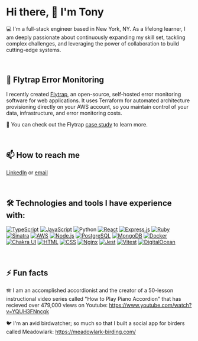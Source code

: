 # Hi there, 👋 I'm Tony

💻 I'm a full-stack engineer based in New York, NY. As a lifelong learner, I am deeply passionate about continuously expanding my skill set, tackling complex challenges, and leveraging the power of collaboration to build cutting-edge systems. 

<br>

## 🌱 Flytrap Error Monitoring

 I recently created [Flytrap](https://getflytrap.github.io/), an open-source, self-hosted error monitoring software for web applications. It uses Terraform for automated architecture provisioning directly on your AWS account, so you maintain control of your data, infrastructure, and error monitoring costs. 

📗 You can check out the Flytrap [case study](https://getflytrap.github.io/case-study) to learn more. 

<br>

## 📫 How to reach me

[LinkedIn](https://www.linkedin.com/in/anthony-kovatch/) or [email](mailto:anthonykovatch@gmail.com) 

<br>

## 🛠️ Technologies and tools I have experience with: 

[![TypeScript](https://img.shields.io/badge/-TypeScript-3178c6?style=for-the-badge&logo=typescript&logoColor=white)](https://www.typescriptlang.org/)  [![JavaScript](https://img.shields.io/badge/-JavaScript-f7df1e?style=for-the-badge&logo=javascript&logoColor=black)](https://developer.mozilla.org/en-US/docs/Web/JavaScript)  ![Python](https://img.shields.io/badge/-Python-3776ab?style=for-the-badge&logo=python&logoColor=white)  [![React](https://img.shields.io/badge/-React-61DAFB?style=for-the-badge&logo=react&logoColor=white)](https://reactjs.org/)  [![Express.js](https://img.shields.io/badge/-Express.js-000000?style=for-the-badge&logo=express&logoColor=white)](https://expressjs.com/)  [![Ruby](https://img.shields.io/badge/-Ruby-cc342d?style=for-the-badge&logo=ruby&logoColor=white)](https://www.ruby-lang.org/)  [![Sinatra](https://img.shields.io/badge/-Sinatra-CC342D?style=for-the-badge&logo=sinatra&logoColor=white)](http://sinatrarb.com/)  [![AWS](https://img.shields.io/badge/-Amazon%20AWS-232F3E?style=for-the-badge&logo=amazon-aws&logoColor=white)](https://aws.amazon.com/)  [![Node.js](https://img.shields.io/badge/-Node.js-339933?style=for-the-badge)](https://nodejs.org/)  [![PostgreSQL](https://img.shields.io/badge/-PostgreSQL-336791?style=for-the-badge&logo=postgresql&logoColor=white)](https://www.postgresql.org/)  [![MongoDB](https://img.shields.io/badge/-MongoDB-47A248?style=for-the-badge&logo=mongodb&logoColor=white)](https://www.mongodb.com/)  [![Docker](https://img.shields.io/badge/-Docker-2496ED?style=for-the-badge&logo=docker&logoColor=white)](https://www.docker.com/)  [![Chakra UI](https://img.shields.io/badge/-Chakra%20UI-319795?style=for-the-badge&logo=chakra-ui&logoColor=white)](https://chakra-ui.com/)  [![HTML](https://img.shields.io/badge/-HTML-E34F26?style=for-the-badge&logo=html5&logoColor=white)](https://developer.mozilla.org/en-US/docs/Web/HTML)  [![CSS](https://img.shields.io/badge/-CSS-1572B6?style=for-the-badge&logo=css3&logoColor=white)](https://developer.mozilla.org/en-US/docs/Web/CSS)  [![Nginx](https://img.shields.io/badge/-Nginx-269539?style=for-the-badge&logo=nginx&logoColor=white)](https://nginx.org/)  [![Jest](https://img.shields.io/badge/-Jest-C21325?style=for-the-badge&logo=jest&logoColor=white)](https://jestjs.io/)  [![Vitest](https://img.shields.io/badge/-Vitest-000000?style=for-the-badge&logo=vitest&logoColor=white)](https://vitest.dev/)  [![DigitalOcean](https://img.shields.io/badge/-DigitalOcean-0080FF?style=for-the-badge&logo=digitalocean&logoColor=white)](https://www.digitalocean.com/)

<br>

## ⚡ Fun facts

🪗 I am an accomplished accordionist and the creator of a 50-lesson instructional video series called "How to Play Piano Accordion" that has recieved over 479,000 views on Youtube: https://www.youtube.com/watch?v=YQUH3FNncqk

🐦 I'm an avid birdwatcher; so much so that I built a social app for birders called Meadowlark: 
https://meadowlark-birding.com/

